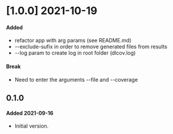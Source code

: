 # [1.0.0] 2021-10-19
#### Added
- refactor app with arg params (see README.md)
- --exclude-sufix in order to remove generated files from results
- --log param to create log in root folder (dlcov.log)
#### Break
- Need to enter the arguments --file and --coverage


## 0.1.0
#### Added 2021-09-16
- Initial version.
